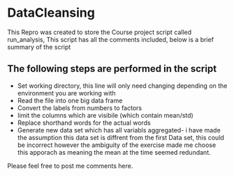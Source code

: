 DataCleansing
=============

This Repro was created to store the Course project script called run_analysis, This script has all the comments included, below is a brief summary of the script

## The following steps are performed in the script
* Set working directory, this line will only need changing depending on the environment you are working with
* Read the file into one big data frame
* Convert the labels from numbers to factors
* limit the columns which are visibile (which contain mean/std)
* Replace shorthand words for the actual words
* Generate new data set which has all variabls aggregated- i have made the assumption this data set is diffrent from the first Data   set, this could be incorrect however the ambiguity of the exercise made me choose this apporach as meaning the mean at the time seemed redundant.
   
   
Please feel free to post me comments here. 
